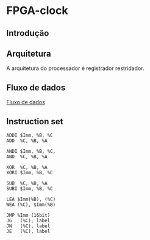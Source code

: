 # FPGA-clock

## Introdução

## Arquitetura

A arquitetura do processador é registrador restridador.

## Fluxo de dados

[Fluxo de dados][1]

## Instruction set

```
ADDI $Imm, %B, %C
ADD  %C, %B, %A

ANDI $Imm, %B, %C,
AND  %C, %B, %A

XOR  %C, %B, %A
XORI $Imm, %B, %C

SUB  %C, %B, %A
SUBI $Imm, %B, %C

LEA $Imm(%B), (%C)
WEA (%C), $Imm(%B)

JMP %Imm (16bit)
JG   (%C), label
JN   (%C), label
JE   (%C), label
```

[1]: /design/fluxo.pdf "Fluxo de dados"
[2]: http://example.org/ "Title"
